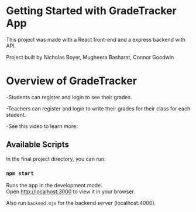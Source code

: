 # Getting Started with GradeTracker App

This project was made with a React front-end and a express backend with API.

Project built by Nicholas Boyer, Mugheera Basharat, Connor Goodwin

# Overview of GradeTracker

-Students can register and login to see their grades.

-Teachers can register and login to write their grades for their class for each student.

-See this video to learn more: 


## Available Scripts

In the final project directory, you can run:

### `npm start`

Runs the app in the development mode.\
Open [http://localhost:3000](http://localhost:3000) to view it in your browser.

Also run `backend.mjs` for the backend server (localhost:4000).

